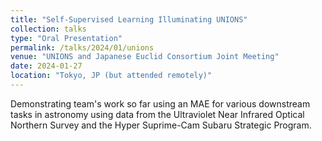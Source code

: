 ```yaml
---
title: "Self-Supervised Learning Illuminating UNIONS"
collection: talks
type: "Oral Presentation"
permalink: /talks/2024/01/unions
venue: "UNIONS and Japanese Euclid Consortium Joint Meeting"
date: 2024-01-27
location: "Tokyo, JP (but attended remotely)"
---
```


Demonstrating team's work so far using an MAE for various downstream tasks in astronomy using data from the Ultraviolet Near Infrared Optical Northern Survey and the Hyper Suprime-Cam Subaru Strategic Program.